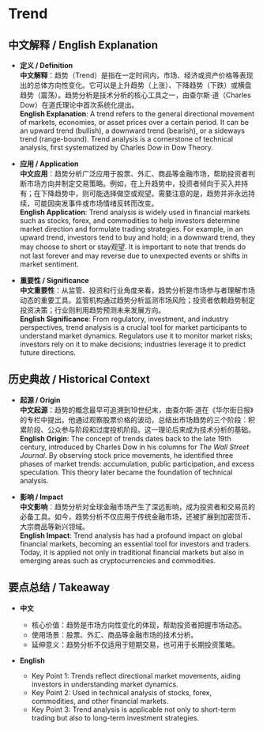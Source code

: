 # Trend

## 中文解释 / English Explanation

* **定义 / Definition**  
  **中文解释**：趋势（Trend）是指在一定时间内，市场、经济或资产价格等表现出的总体方向性变化。它可以是上升趋势（上涨）、下降趋势（下跌）或横盘趋势（震荡）。趋势分析是技术分析的核心工具之一，由查尔斯·道（Charles Dow）在道氏理论中首次系统化提出。  
  **English Explanation**: A trend refers to the general directional movement of markets, economies, or asset prices over a certain period. It can be an upward trend (bullish), a downward trend (bearish), or a sideways trend (range-bound). Trend analysis is a cornerstone of technical analysis, first systematized by Charles Dow in Dow Theory.

* **应用 / Application**  
  **中文应用**：趋势分析广泛应用于股票、外汇、商品等金融市场，帮助投资者判断市场方向并制定交易策略。例如，在上升趋势中，投资者倾向于买入并持有；在下降趋势中，则可能选择做空或观望。需要注意的是，趋势并非永远持续，可能因突发事件或市场情绪反转而改变。  
  **English Application**: Trend analysis is widely used in financial markets such as stocks, forex, and commodities to help investors determine market direction and formulate trading strategies. For example, in an upward trend, investors tend to buy and hold; in a downward trend, they may choose to short or stay观望. It is important to note that trends do not last forever and may reverse due to unexpected events or shifts in market sentiment.

* **重要性 / Significance**  
  **中文重要性**：从监管、投资和行业角度来看，趋势分析是市场参与者理解市场动态的重要工具。监管机构通过趋势分析监测市场风险；投资者依赖趋势制定投资决策；行业则利用趋势预测未来发展方向。  
  **English Significance**: From regulatory, investment, and industry perspectives, trend analysis is a crucial tool for market participants to understand market dynamics. Regulators use it to monitor market risks; investors rely on it to make decisions; industries leverage it to predict future directions.

## 历史典故 / Historical Context

* **起源 / Origin**  
  **中文起源**：趋势的概念最早可追溯到19世纪末，由查尔斯·道在《华尔街日报》的专栏中提出。他通过观察股票价格的波动，总结出市场趋势的三个阶段：积累阶段、公众参与阶段和过度投机阶段。这一理论后来成为技术分析的基础。  
  **English Origin**: The concept of trends dates back to the late 19th century, introduced by Charles Dow in his columns for *The Wall Street Journal*. By observing stock price movements, he identified three phases of market trends: accumulation, public participation, and excess speculation. This theory later became the foundation of technical analysis.

* **影响 / Impact**  
  **中文影响**：趋势分析对全球金融市场产生了深远影响，成为投资者和交易员的必备工具。如今，趋势分析不仅应用于传统金融市场，还被扩展到加密货币、大宗商品等新兴领域。  
  **English Impact**: Trend analysis has had a profound impact on global financial markets, becoming an essential tool for investors and traders. Today, it is applied not only in traditional financial markets but also in emerging areas such as cryptocurrencies and commodities.

## 要点总结 / Takeaway

* **中文**  
  - 核心价值：趋势是市场方向性变化的体现，帮助投资者把握市场动态。  
  - 使用场景：股票、外汇、商品等金融市场的技术分析。  
  - 延伸意义：趋势分析不仅适用于短期交易，也可用于长期投资策略。  

* **English**  
  - Key Point 1: Trends reflect directional market movements, aiding investors in understanding market dynamics.  
  - Key Point 2: Used in technical analysis of stocks, forex, commodities, and other financial markets.  
  - Key Point 3: Trend analysis is applicable not only to short-term trading but also to long-term investment strategies.